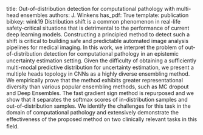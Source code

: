 title: Out-of-distribution detection for computational pathology with multi-head ensembles
authors: J. Winkens
has_pdf: True
template: publication
bibkey: wink19
Distribution shift is a common phenomenon in real-life safety-critical situations that is detrimental to the performance of current deep learning models. Constructing a principled method to detect such a shift is critical to building safe and predictable automated image analysis pipelines for medical imaging. In this work, we interpret the problem of out-of-distribution detection for computational pathology in an epistemic uncertainty estimation setting. Given the diﬃculty of obtaining a suﬃciently multi-modal predictive distribution for uncertainty estimation, we present a multiple heads topology in CNNs as a highly diverse ensembling method. We empirically prove that the method exhibits greater representational diversity than various popular ensembling methods, such as MC dropout and Deep Ensembles. The fast gradient sign method is repurposed and we show that it separates the softmax scores of in-distribution samples and out-of-distribution samples. We identify the challenges for this task in the domain of computational pathology and extensively demonstrate the eﬀectiveness of the proposed method on two clinically relevant tasks in this ﬁeld.

